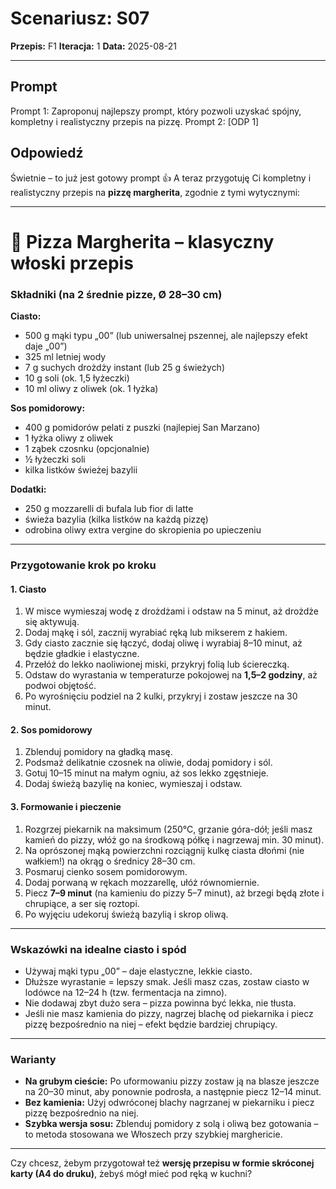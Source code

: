 ﻿# Scenariusz: S07
**Przepis:** F1
**Iteracja:** 1
**Data:** 2025-08-21

---

## Prompt
Prompt 1: Zaproponuj najlepszy prompt, który pozwoli uzyskać spójny, kompletny i realistyczny przepis na pizzę. Prompt 2: [ODP 1]


## Odpowiedź
Świetnie – to już jest gotowy prompt 👍
A teraz przygotuję Ci kompletny i realistyczny przepis na **pizzę margherita**, zgodnie z tymi wytycznymi:

---

# 🍕 Pizza Margherita – klasyczny włoski przepis

### Składniki (na 2 średnie pizze, Ø 28–30 cm)

**Ciasto:**

* 500 g mąki typu „00” (lub uniwersalnej pszennej, ale najlepszy efekt daje „00”)
* 325 ml letniej wody
* 7 g suchych drożdży instant (lub 25 g świeżych)
* 10 g soli (ok. 1,5 łyżeczki)
* 10 ml oliwy z oliwek (ok. 1 łyżka)

**Sos pomidorowy:**

* 400 g pomidorów pelati z puszki (najlepiej San Marzano)
* 1 łyżka oliwy z oliwek
* 1 ząbek czosnku (opcjonalnie)
* ½ łyżeczki soli
* kilka listków świeżej bazylii

**Dodatki:**

* 250 g mozzarelli di bufala lub fior di latte
* świeża bazylia (kilka listków na każdą pizzę)
* odrobina oliwy extra vergine do skropienia po upieczeniu

---

### Przygotowanie krok po kroku

#### 1. Ciasto

1. W misce wymieszaj wodę z drożdżami i odstaw na 5 minut, aż drożdże się aktywują.
2. Dodaj mąkę i sól, zacznij wyrabiać ręką lub mikserem z hakiem.
3. Gdy ciasto zacznie się łączyć, dodaj oliwę i wyrabiaj 8–10 minut, aż będzie gładkie i elastyczne.
4. Przełóż do lekko naoliwionej miski, przykryj folią lub ściereczką.
5. Odstaw do wyrastania w temperaturze pokojowej na **1,5–2 godziny**, aż podwoi objętość.
6. Po wyrośnięciu podziel na 2 kulki, przykryj i zostaw jeszcze na 30 minut.

#### 2. Sos pomidorowy

1. Zblenduj pomidory na gładką masę.
2. Podsmaż delikatnie czosnek na oliwie, dodaj pomidory i sól.
3. Gotuj 10–15 minut na małym ogniu, aż sos lekko zgęstnieje.
4. Dodaj świeżą bazylię na koniec, wymieszaj i odstaw.

#### 3. Formowanie i pieczenie

1. Rozgrzej piekarnik na maksimum (250°C, grzanie góra-dół; jeśli masz kamień do pizzy, włóż go na środkową półkę i nagrzewaj min. 30 minut).
2. Na oprószonej mąką powierzchni rozciągnij kulkę ciasta dłońmi (nie wałkiem!) na okrąg o średnicy 28–30 cm.
3. Posmaruj cienko sosem pomidorowym.
4. Dodaj porwaną w rękach mozzarellę, ułóż równomiernie.
5. Piecz **7–9 minut** (na kamieniu do pizzy 5–7 minut), aż brzegi będą złote i chrupiące, a ser się roztopi.
6. Po wyjęciu udekoruj świeżą bazylią i skrop oliwą.

---

### Wskazówki na idealne ciasto i spód

* Używaj mąki typu „00” – daje elastyczne, lekkie ciasto.
* Dłuższe wyrastanie = lepszy smak. Jeśli masz czas, zostaw ciasto w lodówce na 12–24 h (tzw. fermentacja na zimno).
* Nie dodawaj zbyt dużo sera – pizza powinna być lekka, nie tłusta.
* Jeśli nie masz kamienia do pizzy, nagrzej blachę od piekarnika i piecz pizzę bezpośrednio na niej – efekt będzie bardziej chrupiący.

---

### Warianty

* **Na grubym cieście:** Po uformowaniu pizzy zostaw ją na blasze jeszcze na 20–30 minut, aby ponownie podrosła, a następnie piecz 12–14 minut.
* **Bez kamienia:** Użyj odwróconej blachy nagrzanej w piekarniku i piecz pizzę bezpośrednio na niej.
* **Szybka wersja sosu:** Zblenduj pomidory z solą i oliwą bez gotowania – to metoda stosowana we Włoszech przy szybkiej marghericie.

---

Czy chcesz, żebym przygotował też **wersję przepisu w formie skróconej karty (A4 do druku)**, żebyś mógł mieć pod ręką w kuchni?
